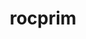 ---
title: "rocprim"
layout: cache
category: package
meta: {"versions": ["4.1.0"], "compilers": ["gcc@7.5.0", "gcc@8.3.1", "gcc@9.3.0"]}
spec_files: 
 - spec-0.json
 - spec-1.json
 - spec-2.json
 - spec-3.json
spec_names:
 - 'rocprim@4.1.0%gcc@9.3.0~ipo build_type=Release arch=linux-rhel7-x86_64 ^numactl@2.0.14%gcc@9.3.0 patches=4e1d78c,62fc8a8 arch=linux-rhel7-x86_64'
 - 'rocprim@4.1.0%gcc@7.5.0~ipo build_type=Release arch=linux-ubuntu18.04-x86_64 ^numactl@2.0.14%gcc@7.5.0 patches=4e1d78c,62fc8a8 arch=linux-ubuntu18.04-x86_64'
 - 'rocprim@4.1.0%gcc@9.3.0~ipo build_type=Release arch=linux-ubuntu20.04-x86_64 ^numactl@2.0.14%gcc@9.3.0 patches=4e1d78c,62fc8a8 arch=linux-ubuntu20.04-x86_64'
 - 'rocprim@4.1.0%gcc@8.3.1~ipo build_type=Release arch=linux-rhel8-x86_64 ^numactl@2.0.14%gcc@8.3.1 patches=4e1d78c,62fc8a8 arch=linux-rhel8-x86_64'
---